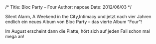 /*
Title: Bloc Party &#8211; Four
Author: napcae
Date: 2012/06/03
*/

Silent Alarm, A Weekend in the City,Intimacy und jetzt nach vier Jahren endlich ein neues Album von Bloc Party – das vierte Album “Four”!



Im August erscheint dann die Platte, hört sich auf jeden Fall schon mal mega an!